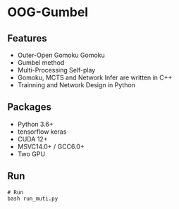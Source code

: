 # OOG-Gumbel
## Features
* Outer-Open Gomoku Gomoku
* Gumbel method
* Multi-Processing Self-play
* Gomoku, MCTS and Network Infer are written in C++
* Trainning and Network Design in Python

## Packages
* Python 3.6+
* tensorflow keras
* CUDA 12+
* MSVC14.0+ / GCC6.0+
* Two GPU

## Run
```
# Run
bash run_muti.py

```
